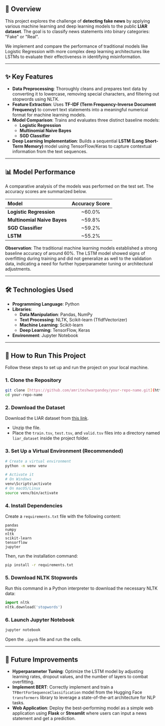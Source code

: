 
## 📜 Overview

This project explores the challenge of **detecting fake news** by applying various machine learning and deep learning models to the public **LIAR dataset**. The goal is to classify news statements into binary categories: "Fake" or "Real".

We implement and compare the performance of traditional models like Logistic Regression with more complex deep learning architectures like LSTMs to evaluate their effectiveness in identifying misinformation.

---

## ✨ Key Features

- **Data Preprocessing**: Thoroughly cleans and prepares text data by converting it to lowercase, removing special characters, and filtering out stopwords using NLTK.
- **Feature Extraction**: Uses **TF-IDF (Term Frequency-Inverse Document Frequency)** to convert text statements into a meaningful numerical format for machine learning models.
- **Model Comparison**: Trains and evaluates three distinct baseline models:
  - **Logistic Regression**
  - **Multinomial Naive Bayes**
  - **SGD Classifier**
- **Deep Learning Implementation**: Builds a sequential **LSTM (Long Short-Term Memory)** model using TensorFlow/Keras to capture contextual information from the text sequences.

---

## 📊 Model Performance

A comparative analysis of the models was performed on the test set. The accuracy scores are summarized below.

| Model | Accuracy Score |
| :---------------------- | :--------------: |
| **Logistic Regression** |      ~60.0%      |
| **Multinomial Naive Bayes** |      ~59.8%      |
| **SGD Classifier** |      ~59.2%      |
| **LSTM** |      ~55.2%      |

**Observation**: The traditional machine learning models established a strong baseline accuracy of around 60%. The LSTM model showed signs of overfitting during training and did not generalize as well to the validation data, indicating a need for further hyperparameter tuning or architectural adjustments.

---

## 🛠️ Technologies Used

- **Programming Language**: Python
- **Libraries**:
  - **Data Manipulation**: Pandas, NumPy
  - **Text Processing**: NLTK, Scikit-learn (TfidfVectorizer)
  - **Machine Learning**: Scikit-learn
  - **Deep Learning**: TensorFlow, Keras
- **Environment**: Jupyter Notebook

---

## 🚀 How to Run This Project

Follow these steps to set up and run the project on your local machine.

### 1. Clone the Repository
```bash
git clone [https://github.com/amriteshwarpandey/your-repo-name.git](https://github.com/amriteshwarpandey/your-repo-name.git)
cd your-repo-name
```

### 2. Download the Dataset
Download the LIAR dataset from [this link](https://www.cs.ucsb.edu/~william/data/liar_dataset.zip).
- Unzip the file.
- Place the `train.tsv`, `test.tsv`, and `valid.tsv` files into a directory named `liar_dataset` inside the project folder.

### 3. Set Up a Virtual Environment (Recommended)
```bash
# Create a virtual environment
python -m venv venv

# Activate it
# On Windows
venv\Scripts\activate
# On macOS/Linux
source venv/bin/activate
```

### 4. Install Dependencies
Create a `requirements.txt` file with the following content:
```
pandas
numpy
nltk
scikit-learn
tensorflow
jupyter
```
Then, run the installation command:
```bash
pip install -r requirements.txt
```

### 5. Download NLTK Stopwords
Run this command in a Python interpreter to download the necessary NLTK data:
```python
import nltk
nltk.download('stopwords')
```

### 6. Launch Jupyter Notebook
```bash
jupyter notebook
```
Open the `.ipynb` file and run the cells.

---

## 🔮 Future Improvements

- **Hyperparameter Tuning**: Optimize the LSTM model by adjusting learning rates, dropout values, and the number of layers to combat overfitting.
- **Implement BERT**: Correctly implement and train a `TFBertForSequenceClassification` model from the Hugging Face `transformers` library to leverage a state-of-the-art architecture for NLP tasks.
- **Web Application**: Deploy the best-performing model as a simple web application using **Flask** or **Streamlit** where users can input a news statement and get a prediction.
